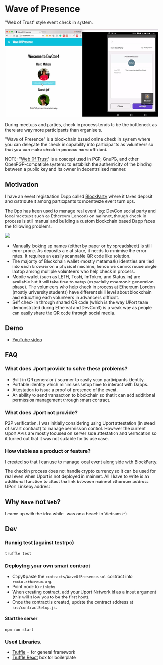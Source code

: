 # Wave of Presence

"Web of Trust" style event check in system.

![](./screenshot.png)

During meetups and parties, check in process tends to be the bottleneck as there are way more participants than organisers.

"Wave of Presence" is a blockchain based online check in system where you can delegate the check in capability into participants as volunteers so that you can make check in process more efficient.

NOTE: "[Web Of Trust](https://en.wikipedia.org/wiki/Web_of_trust)" is a concept used in PGP, GnuPG, and other OpenPGP-compatible systems to establish the authenticity of the binding between a public key and its owner in decentralised manner.

## Motivation

I have an event registration Dapp called [BlockParty](http://www.noblockno.party) where it takes deposit and distribute it among participants to incentivize event turn ups.

The Dpp has been used to manage real event (eg: DevCon social party and local meetups such as Ethereum London) on mainnet, though check in process is still manual and building a custom blockchain based Dapp faces the following problems.

![](https://cdn-images-1.medium.com/max/800/1*cFGVwtLaAJeE82UYjRADGg.jpeg)

- Manually looking up names (either by paper or by spreadsheet) is still error prone. As deposits are at stake, it needs to minimise the error rates. It requires an easily scannable QR code like solution.
- The majority of Blockchain wallet (mostly metamask) identities are tied into each browser on a physical machine, hence we cannot reuse single laptop among multiple volunteers who help check in process.
- Mobile wallet (such as LETH, Toshi, ImToken, and Status.im) are available but it will take time to setup (especially mnemonic generation phase). The volunteers who help check in process at Ethereum London (mostly university students) have different skill level about blockchain and educating each volunteers in advance is difficult.
- Self check in through shared QR code (which is the way UPort team demonstrated during Ethereal and DevCon3) is a weak way as people can easily share the QR code through social media.

## Demo

- [YouTube video](https://youtu.be/P3ayfYF7dVU)

## FAQ

### What does Uport provide to solve these problems?

- Built in QR generator / scanner to easily scan participants identity.
- Portable identity which minimises setup time to interact with Dapps.
- Attestation to issue a proof of  presence of the event.
- An ability to send transaction to blockchain so that it can add additional permission management through smart contract.

### What does Uport not provide?

P2P verification. I was initially considering using Uport attestation (in stead of smart contract) to manage permission control. However the current Uport APIs are mostly focused on server side attestation and verification so it turned out that it was not suitable for tis use case.

### How viable as a product or feature?

I created so that I can use to manage local event along side with BlockParty.

The checkin process does not handle crypto currency so it can be used for real even when Uport is not deployed in mainnet. All I have to write is an additional function to attest the link between mainnet ethereum address UPort Linkeby address.

## Why `Wave` not `Web`?

I came up with the idea while I was on a  beach in Vietnam :-)

## Dev

### Runnig test (against testrpc)

`truffle test`

### Deploying your own smart contract

- Copy&paste the `contracts/WaveOfPresence.sol` contract into `remix.ethereum.org`.
- Point node to `rinkeby`
- When creating contract, add your Uport Network id as a input argument (this will allow you to be the first host).
- Once the contract is created, update the contract address at `src/contractSetup.js`.

#### Start the server

`npm run start`

### Used Libraries.

- [Truffle](http://truffleframework.com) = for general framework
- [Truffle React](http://truffleframework.com/boxes/react) box for boilerplate
